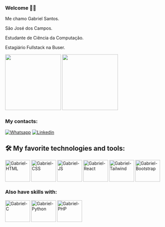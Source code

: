 ### Welcome 👏🏾

Me chamo Gabriel Santos.

São José dos Campos.

Estudante de Ciência da Computação.

Estagiário Fullstack na Buser.

<div>
 <img height="180em" src="https://github-readme-stats.vercel.app/api?username=gabriels999&show_icons=true&theme=tokyonight"/>
 <img height="180em" src="https://github-readme-stats.vercel.app/api/top-langs/?username=gabriels999&layout=compact&theme=tokyonight"/>
</div>

### My contacts:
[![Whatsapp](https://img.shields.io/badge/WhatsApp-25D366?style=for-the-badge&logo=whatsapp&logoColor=white)](https://wa.me/5521981083345)
[![Linkedin](https://img.shields.io/badge/LinkedIn-0077B5?style=for-the-badge&logo=linkedin&logoColor=white)](https://www.linkedin.com/in/gabriel-santos-87aa58227/)

## 🛠️ My favorite technologies and tools:
<div>
<img align="center" alt="Gabriel-HTML" height="70" width="80" src="https://cdn.jsdelivr.net/gh/devicons/devicon/icons/html5/html5-original-wordmark.svg" />
<img align="center" alt="Gabriel-CSS" height="70" width="80" src="https://cdn.jsdelivr.net/gh/devicons/devicon/icons/css3/css3-original-wordmark.svg" />
<img align="center" alt="Gabriel-JS" height="70" width="80" src="https://cdn.jsdelivr.net/gh/devicons/devicon/icons/javascript/javascript-original.svg" />
<img align="center" alt="Gabriel-React" height="70" width="80" src="https://cdn.jsdelivr.net/gh/devicons/devicon/icons/react/react-original-wordmark.svg" />
<img align="center" alt="Gabriel-Tailwind" height="70" width="80" src="https://cdn.jsdelivr.net/gh/devicons/devicon/icons/tailwindcss/tailwindcss-plain.svg" />
<img align="center" alt="Gabriel-Bootstrap" height="70" width="80" src="https://cdn.jsdelivr.net/gh/devicons/devicon/icons/bootstrap/bootstrap-plain-wordmark.svg" />
</div>

### Also have skills with:
<div>
<img align="center" alt="Gabriel-C" height="70" width="80" src="https://cdn.jsdelivr.net/gh/devicons/devicon/icons/c/c-original.svg" />
<img align="center" alt="Gabriel-Python" height="70" width="80" src="https://cdn.jsdelivr.net/gh/devicons/devicon/icons/python/python-original-wordmark.svg" />
<img align="center" alt="Gabriel-PHP" height="70" width="80" src="https://cdn.jsdelivr.net/gh/devicons/devicon/icons/php/php-original.svg" />
</div>
